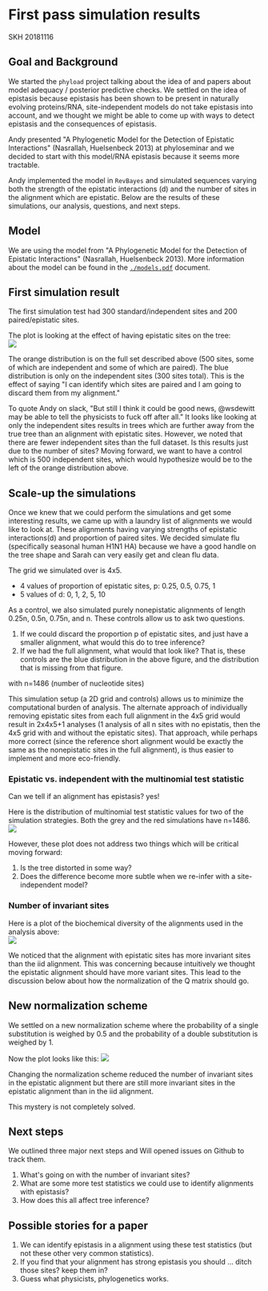 # First pass simulation results

SKH 20181116

## Goal and Background

We started the `phyload` project talking about the idea of and papers about model adequacy / posterior predictive checks.
We settled on the idea of epistasis because epistasis has been shown to be present in naturally evolving proteins/RNA, site-independent models do not take epistasis into account, and we thought we might be able to come up with ways to detect epistasis and the consequences of epistasis.

Andy presented "A Phylogenetic Model for the Detection of Epistatic Interactions" (Nasrallah, Huelsenbeck 2013) at phyloseminar and we decided to start with this model/RNA epistasis because it seems more tractable.

Andy implemented the model in `RevBayes` and simulated sequences varying both the strength of the epistatic interactions (d) and the number of sites in the alignment which are epistatic.
Below are the results of these simulations, our analysis, questions, and next steps.

## Model

We are using the model from "A Phylogenetic Model for the Detection of Epistatic Interactions" (Nasrallah, Huelsenbeck 2013).
More information about the model can be found in the [`./models.pdf`](./models.pdf) document.

## First simulation result

The first simulation test had 300 standard/independent sites and 200 paired/epistatic sites.

The plot is looking at the effect of having epistatic sites on the tree:  
![](figures/20181013_AM.png)  

The orange distribution is on the full set described above (500 sites, some of which are independent and some of which are paired).
The blue distribution is only on the independent sites (300 sites total).
This is the effect of saying "I can identify which sites are paired and I am going to discard them from my alignment."

To quote Andy on slack, "But still I think it could be good news, @wsdewitt may be able to tell the physicists to fuck off after all."
It looks like looking at only the independent sites results in trees which are further away from the true tree than an alignment with epistatic sites.
However, we noted that there are fewer independent sites than the full dataset.
Is this results just due to the number of sites?
Moving forward, we want to have a control which is 500 independent sites, which would hypothesize would be to the left of the orange distribution above.

## Scale-up the simulations

Once we knew that we could perform the simulations and get some interesting results, we came up with a laundry list of alignments we would like to look at.
These alignments having varying strengths of epistatic interactions(d) and proportion of paired sites.
We decided simulate flu (specifically seasonal human H1N1 HA) because we have a good handle on the tree shape and Sarah can very easily get and clean flu data.

The grid we simulated over is 4x5.   
* 4 values of proportion of epistatic sites, p: 0.25, 0.5, 0.75, 1
* 5 values of d: 0, 1, 2, 5, 10  

As a control, we also simulated purely nonepistatic alignments of length 0.25n, 0.5n, 0.75n, and n.
These controls allow us to ask two questions.
1. If we could discard the proportion p of epistatic sites, and just have a smaller alignment, what would this do to tree inference?
1. If we had the full alignment, what would that look like?
That is, these controls are the blue distribution in the above figure, and the distribution that is missing from that figure.

with n=1486 (number of nucleotide sites)

This simulation setup (a 2D grid and controls) allows us to minimize the computational burden of analysis.
The alternate approach of individually removing epistatic sites from each full alignment in the 4x5 grid would result in 2x4x5+1 analyses (1 analysis of all n sites with no epistatis, then the 4x5 grid with and without the epistatic sites).
That approach, while perhaps more correct (since the reference short alignment would be exactly the same as the nonepistatic sites in the full alignment), is thus easier to implement and more eco-friendly.

### Epistatic vs. independent with the multinomial test statistic

Can we tell if an alignment has epistasis? yes!

Here is the distribution of multinomial test statistic values for two of the simulation strategies.
Both the grey and the red simulations have n=1486.  
![](figures/20181021_AM.png)

However, these plot does not address two things which will be critical moving forward:  
1. Is the tree distorted in some way?
2. Does the difference become more subtle when we re-infer with a site-independent model?

### Number of invariant sites

Here is a plot of the biochemical diversity of the alignments used in the analysis above:  
![](figures/20181021_2_AM.png)

We noticed that the alignment with epistatic sites has more invariant sites than the iid alignment.
This was concerning because intuitively we thought the epistatic alignment should have more variant sites.
This lead to the discussion below about how the normalization of the Q matrix should go.

## New normalization scheme

We settled on a new normalization scheme where the probability of a single substitution is weighed by 0.5 and the probability of a double substitution is weighed by 1.

Now the plot looks like this:
![](figures/20181116_AM.png)

Changing the normalization scheme reduced the number of invariant sites in the epistatic alignment but there are still more invariant sites in the epistatic alignment than in the iid alignment.

This mystery is not completely solved.

## Next steps

We outlined three major next steps and Will opened issues on Github to track them.

1. What's going on with the number of invariant sites?
2. What are some more test statistics we could use to identify alignments with epistasis?
3. How does this all affect tree inference?

## Possible stories for a paper

1. We can identify epistasis in a alignment using these test statistics (but not these other very common statistics).
2. If you find that your alignment has strong epistasis you should ... ditch those sites? keep them in?
3. Guess what physicists, phylogenetics works.  
